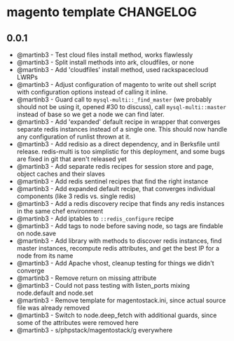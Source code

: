 magento template CHANGELOG
==================


0.0.1
-----

- @martinb3 - Test cloud files install method, works flawlessly
- @martinb3 - Split install methods into ark, cloudfiles, or none
- @martinb3 - Add 'cloudfiles' install method, used rackspacecloud LWRPs
- @martinb3 - Adjust configuration of magento to write out shell script with configuration options instead of calling it inline.
- @martinb3 - Guard call to `mysql-multi::_find_master` (we probably should not be using it, opened #30 to discuss), call `mysql-multi::master` instead of base so we get a node we can find later.
- @martinb3 - Add 'expanded' default recipe in wrapper that converges separate redis instances instead of a single one. This should now handle any configuration of runlist thrown at it.
- @martinb3 - Add redisio as a direct dependency, and in Berksfile until release. redis-multi is too simplistic for this deployment, and some bugs are fixed in git that aren't released yet
- @martinb3 - Add separate redis recipes for session store and page, object caches and their slaves
- @martinb3 - Add redis sentinel recipes that find the right instance
- @martinb3 - Add expanded default recipe, that converges individual components (like 3 redis vs. single redis)
- @martinb3 - Add a redis discovery recipe that finds any redis instances in the same chef environment
- @martinb3 - Add iptables to `::redis_configure` recipe
- @martinb3 - Add tags to node before saving node, so tags are findable on node.save
- @martinb3 - Add library with methods to discover redis instances, find master instances, recompute redis attributes, and get the best IP for a node from its name
- @martinb3 - Add Apache vhost, cleanup testing for things we didn't converge
- @martinb3 - Remove return on missing attribute
- @martinb3 - Could not pass testing with listen_ports mixing node.default and node.set
- @martinb3 - Remove template for magentostack.ini, since actual source file was already removed
- @martinb3 - Switch to node.deep_fetch with additional guards, since some of the attributes were removed here
- @martinb3 - s/phpstack/magentostack/g everywhere
